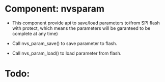 # Component: nvsparam

* This component provide api to save/load parameters to/from SPI flash with protect, which means the parameters will be garanteed to be complete at any time)

* Call nvs_param_save() to save parameter to flash.
* Call nvs_param_load() to load parameter from flash. 

# Todo: 

